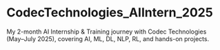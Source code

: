 # CodecTechnologies_AIIntern_2025
My 2-month AI Internship &amp; Training journey with Codec Technologies (May–July 2025), covering AI, ML, DL, NLP, RL, and hands-on projects.
